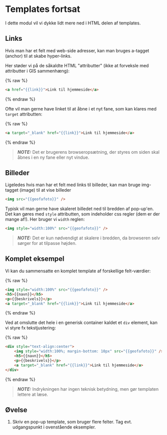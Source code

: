 # Templates fortsat

I dette modul vil vi dykke lidt mere ned i HTML delen af templates.

## Links

Hvis man har et felt med web-side adresser, kan man bruges a-tagget (anchor) til at skabe hyper-links.   

Her støder vi på de såkaldte HTML "attributter" (ikke at forveksle med attributter i GIS sammenhæng): 

{% raw %}
```html
<a href="{{link}}">Link til hjemmeside</a>
```
{% endraw %}

Ofte vil man gerne have linket til at åbne i et nyt fane, som kan klares med `target` attributten:

{% raw %}
```html
<a target="_blank" href="{{link}}">Link til hjemmeside</a>
```
{% endraw %}

> **_NOTE:_**  Det er brugerens browseropsætning, der styres om siden skal åbnes i en ny fane eller nyt vindue.

## Billeder

Ligeledes hvis man har et felt med links til billeder, kan man bruge img-tagget (image) til at vise billeder

```html
<img src="{{geofafoto}}" />
```

Typisk vil man gerne have skaleret billedet ned til bredden af pop-up'en. Det kan gøres med `style` attributten, som indeholder 
css regler (dem er der mange af!). Her bruger vi `width` reglen:

```html
<img style="width:100%" src="{{geofafoto}}" />
```

> **_NOTE:_**  Det er kun nødvendigt at skalere i bredden, da browseren selv sørger for at tilpasse højden.

## Komplet eksempel

Vi kan du sammensatte en komplet template af forskellige felt-værdier:

{% raw %}
```html
<img style="width:100%" src="{{geofafoto}}" />
<h5>{{navn}}</h5>
<p>{{beskrivels}}</p>
<a target="_blank" href="{{link}}">Link til hjemmeside</a>
```
{% endraw %}

Ved at omslutte det hele i en generisk container kaldet et `div` element, kan vi styre fx tekstjustering: 

{% raw %}
```html
<div style="text-align:center">
    <img style="width:100%; margin-bottom: 10px" src="{{geofafoto}}" />
    <h5>{{navn}}</h5>
    <p>{{beskrivels}}</p>
    <a target="_blank" href="{{link}}">Link til hjemmeside</a>
</div>
```
{% endraw %}

> **_NOTE:_**  Indrykningen har ingen teknisk betydning, men gør templaten lettere at læse.

## Øvelse

1. Skriv en pop-up template, som bruger flere felter. Tag evt. udgangspunkt i ovenstående eksempler.
